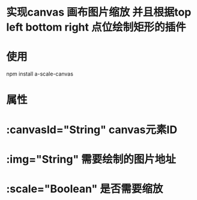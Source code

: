 # 实现canvas 画布图片缩放  并且根据top left bottom right 点位绘制矩形的插件

# 使用
npm install a-scale-canvas

# 属性

# :canvasId="String"    canvas元素ID
# :img="String"         需要绘制的图片地址
# :scale="Boolean"      是否需要缩放
